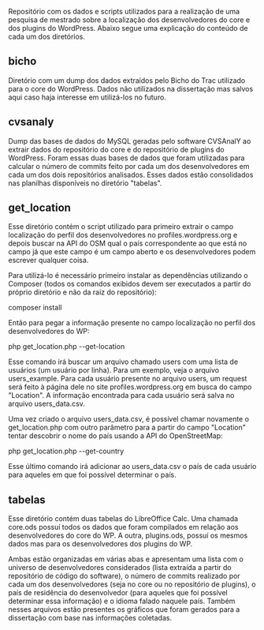 Repositório com os dados e scripts utilizados para a realização de uma pesquisa de mestrado sobre a localização dos 
desenvolvedores do core e dos plugins do WordPress. Abaixo segue uma explicação do conteúdo de cada um dos diretórios.

## bicho

Diretório com um dump dos dados extraídos pelo Bicho do Trac utilizado para o core do WordPress. Dados não utilizados na
dissertação mas salvos aqui caso haja interesse em utilizá-los no futuro.

## cvsanaly

Dump das bases de dados do MySQL geradas pelo software CVSAnalY ao extrair dados do repositório do core e do repositório
de plugins do WordPress. Foram essas duas bases de dados que foram utilizadas para calcular o número de commits feito
por cada um dos desenvolvedores em cada um dos dois repositórios analisados. Esses dados estão consolidados nas
planilhas disponíveis no diretório "tabelas".

## get_location

Esse diretório contém o script utilizado para primeiro extrair o campo localização do perfil dos desenvolvedores no
profiles.wordpress.org e depois buscar na API do OSM qual o país correspondente ao que está no campo já que este campo é
um campo aberto e os desenvolvedores podem escrever qualquer coisa.

Para utilizá-lo é necessário primeiro instalar as dependências utilizando o Composer (todos os comandos exibidos devem
ser executados a partir do próprio diretório e não da raiz do repositório):

composer install

Então para pegar a informação presente no campo localização no perfil dos desenvolvedores do WP:

php get_location.php --get-location

Esse comando irá buscar um arquivo chamado users com uma lista de usuários (um usuário por linha). Para um exemplo, veja
o arquivo users_example. Para cada usuário presente no arquivo users, um request será feito à página dele no site
profiles.wordpress.org em busca do campo "Location". A informação encontrada para cada usuário será salva no arquivo
users_data.csv.

Uma vez criado o arquivo users_data.csv, é possível chamar novamente o get_location.php com outro parâmetro para a
partir do campo "Location" tentar descobrir o nome do país usando a API do OpenStreetMap:

php get_location.php --get-country

Esse último comando irá adicionar ao users_data.csv o país de cada usuário para aqueles em que foi possível determinar
o país.

## tabelas 

Esse diretório contém duas tabelas do LibreOffice Calc. Uma chamada core.ods possuí todos os dados que foram compilados 
em relação aos desenvolvedores do core do WP. A outra, plugins.ods, possuí os mesmos dados mas para os desenvolvedores
dos plugins do WP.

Ambas estão organizadas em várias abas e apresentam uma lista com o universo de desenvolvedores considerados (lista
extraída a partir do repositório de código do software), o número de commits realizado por cada um dos desenvolvedores
(seja no core ou no repositório de plugins), o país de residência do desenvolvedor (para aqueles que foi possível 
determinar essa informação) e o idioma falado naquele país. Também nesses arquivos estão presentes os gráficos que foram
gerados para a dissertação com base nas informações coletadas.

